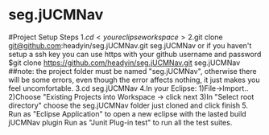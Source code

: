 seg.jUCMNav
===========
#Project Setup Steps
1.$cd <your eclipse workspace>
2.$git clone git@github.com:headyin/seg.jUCMNav.git seg.jUCMNav
  or if you haven't setup a ssh key you can use https with your github username and password
  $git clone https://github.com/headyin/seg.jUCMNav.git seg.jUCMNav
  ##note: the project folder must be named "seg.jUCMNav", otherwise there will be some errors, even though the error affects nothing, it just makes you feel uncomfortable.
3.cd seg.jUCMNav
4.In your Eclipse:
  1)File->Import..
  2)Choose "Existing Projects into Workspace -> click next
  3)In "Select root directory" choose the seg.jUCMNav folder just cloned and click finish
5. Run as "Eclipse Application" to open a new eclipse with the lasted build jUCMNav plugin
   Run as "Junit Plug-in test" to run all the test suites.